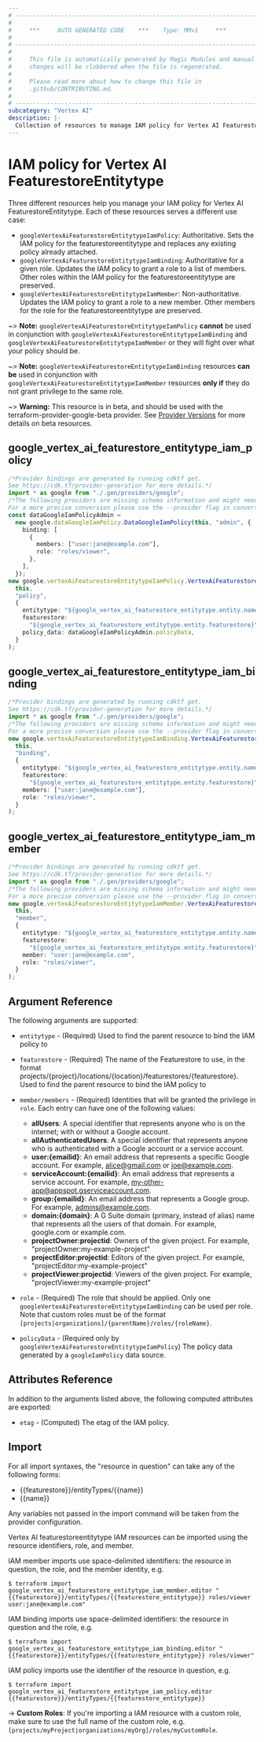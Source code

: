 ```yaml
---
# ----------------------------------------------------------------------------
#
#     ***     AUTO GENERATED CODE    ***    Type: MMv1     ***
#
# ----------------------------------------------------------------------------
#
#     This file is automatically generated by Magic Modules and manual
#     changes will be clobbered when the file is regenerated.
#
#     Please read more about how to change this file in
#     .github/CONTRIBUTING.md.
#
# ----------------------------------------------------------------------------
subcategory: "Vertex AI"
description: |-
  Collection of resources to manage IAM policy for Vertex AI FeaturestoreEntitytype
---
```


# IAM policy for Vertex AI FeaturestoreEntitytype

Three different resources help you manage your IAM policy for Vertex AI FeaturestoreEntitytype. Each of these resources serves a different use case:

* `googleVertexAiFeaturestoreEntitytypeIamPolicy`: Authoritative. Sets the IAM policy for the featurestoreentitytype and replaces any existing policy already attached.
* `googleVertexAiFeaturestoreEntitytypeIamBinding`: Authoritative for a given role. Updates the IAM policy to grant a role to a list of members. Other roles within the IAM policy for the featurestoreentitytype are preserved.
* `googleVertexAiFeaturestoreEntitytypeIamMember`: Non-authoritative. Updates the IAM policy to grant a role to a new member. Other members for the role for the featurestoreentitytype are preserved.

\~> **Note:** `googleVertexAiFeaturestoreEntitytypeIamPolicy` **cannot** be used in conjunction with `googleVertexAiFeaturestoreEntitytypeIamBinding` and `googleVertexAiFeaturestoreEntitytypeIamMember` or they will fight over what your policy should be.

\~> **Note:** `googleVertexAiFeaturestoreEntitytypeIamBinding` resources **can be** used in conjunction with `googleVertexAiFeaturestoreEntitytypeIamMember` resources **only if** they do not grant privilege to the same role.

\~> **Warning:** This resource is in beta, and should be used with the terraform-provider-google-beta provider.
See [Provider Versions](https://terraform.io/docs/providers/google/guides/provider_versions.html) for more details on beta resources.

## google\_vertex\_ai\_featurestore\_entitytype\_iam\_policy

```typescript
/*Provider bindings are generated by running cdktf get.
See https://cdk.tf/provider-generation for more details.*/
import * as google from "./.gen/providers/google";
/*The following providers are missing schema information and might need manual adjustments to synthesize correctly: google.
For a more precise conversion please use the --provider flag in convert.*/
const dataGoogleIamPolicyAdmin =
  new google.dataGoogleIamPolicy.DataGoogleIamPolicy(this, "admin", {
    binding: [
      {
        members: ["user:jane@example.com"],
        role: "roles/viewer",
      },
    ],
  });
new google.vertexAiFeaturestoreEntitytypeIamPolicy.VertexAiFeaturestoreEntitytypeIamPolicy(
  this,
  "policy",
  {
    entitytype: "${google_vertex_ai_featurestore_entitytype.entity.name}",
    featurestore:
      "${google_vertex_ai_featurestore_entitytype.entity.featurestore}",
    policy_data: dataGoogleIamPolicyAdmin.policyData,
  }
);

```

## google\_vertex\_ai\_featurestore\_entitytype\_iam\_binding

```typescript
/*Provider bindings are generated by running cdktf get.
See https://cdk.tf/provider-generation for more details.*/
import * as google from "./.gen/providers/google";
/*The following providers are missing schema information and might need manual adjustments to synthesize correctly: google.
For a more precise conversion please use the --provider flag in convert.*/
new google.vertexAiFeaturestoreEntitytypeIamBinding.VertexAiFeaturestoreEntitytypeIamBinding(
  this,
  "binding",
  {
    entitytype: "${google_vertex_ai_featurestore_entitytype.entity.name}",
    featurestore:
      "${google_vertex_ai_featurestore_entitytype.entity.featurestore}",
    members: ["user:jane@example.com"],
    role: "roles/viewer",
  }
);

```

## google\_vertex\_ai\_featurestore\_entitytype\_iam\_member

```typescript
/*Provider bindings are generated by running cdktf get.
See https://cdk.tf/provider-generation for more details.*/
import * as google from "./.gen/providers/google";
/*The following providers are missing schema information and might need manual adjustments to synthesize correctly: google.
For a more precise conversion please use the --provider flag in convert.*/
new google.vertexAiFeaturestoreEntitytypeIamMember.VertexAiFeaturestoreEntitytypeIamMember(
  this,
  "member",
  {
    entitytype: "${google_vertex_ai_featurestore_entitytype.entity.name}",
    featurestore:
      "${google_vertex_ai_featurestore_entitytype.entity.featurestore}",
    member: "user:jane@example.com",
    role: "roles/viewer",
  }
);

```

## Argument Reference

The following arguments are supported:

*   `entitytype` - (Required) Used to find the parent resource to bind the IAM policy to

*   `featurestore` - (Required) The name of the Featurestore to use, in the format projects/{project}/locations/{location}/featurestores/{featurestore}. Used to find the parent resource to bind the IAM policy to

*   `member/members` - (Required) Identities that will be granted the privilege in `role`.
    Each entry can have one of the following values:
    * **allUsers**: A special identifier that represents anyone who is on the internet; with or without a Google account.
    * **allAuthenticatedUsers**: A special identifier that represents anyone who is authenticated with a Google account or a service account.
    * **user:{emailid}**: An email address that represents a specific Google account. For example, alice@gmail.com or joe@example.com.
    * **serviceAccount:{emailid}**: An email address that represents a service account. For example, my-other-app@appspot.gserviceaccount.com.
    * **group:{emailid}**: An email address that represents a Google group. For example, admins@example.com.
    * **domain:{domain}**: A G Suite domain (primary, instead of alias) name that represents all the users of that domain. For example, google.com or example.com.
    * **projectOwner:projectid**: Owners of the given project. For example, "projectOwner:my-example-project"
    * **projectEditor:projectid**: Editors of the given project. For example, "projectEditor:my-example-project"
    * **projectViewer:projectid**: Viewers of the given project. For example, "projectViewer:my-example-project"

*   `role` - (Required) The role that should be applied. Only one
    `googleVertexAiFeaturestoreEntitytypeIamBinding` can be used per role. Note that custom roles must be of the format
    `[projects|organizations]/{parentName}/roles/{roleName}`.

*   `policyData` - (Required only by `googleVertexAiFeaturestoreEntitytypeIamPolicy`) The policy data generated by
    a `googleIamPolicy` data source.

## Attributes Reference

In addition to the arguments listed above, the following computed attributes are
exported:

* `etag` - (Computed) The etag of the IAM policy.

## Import

For all import syntaxes, the "resource in question" can take any of the following forms:

* {{featurestore}}/entityTypes/{{name}}
* {{name}}

Any variables not passed in the import command will be taken from the provider configuration.

Vertex AI featurestoreentitytype IAM resources can be imported using the resource identifiers, role, and member.

IAM member imports use space-delimited identifiers: the resource in question, the role, and the member identity, e.g.

```console
$ terraform import google_vertex_ai_featurestore_entitytype_iam_member.editor "{{featurestore}}/entityTypes/{{featurestore_entitytype}} roles/viewer user:jane@example.com"
```

IAM binding imports use space-delimited identifiers: the resource in question and the role, e.g.

```console
$ terraform import google_vertex_ai_featurestore_entitytype_iam_binding.editor "{{featurestore}}/entityTypes/{{featurestore_entitytype}} roles/viewer"
```

IAM policy imports use the identifier of the resource in question, e.g.

```console
$ terraform import google_vertex_ai_featurestore_entitytype_iam_policy.editor {{featurestore}}/entityTypes/{{featurestore_entitytype}}
```

\-> **Custom Roles**: If you're importing a IAM resource with a custom role, make sure to use the
full name of the custom role, e.g. `[projects/myProject|organizations/myOrg]/roles/myCustomRole`.
